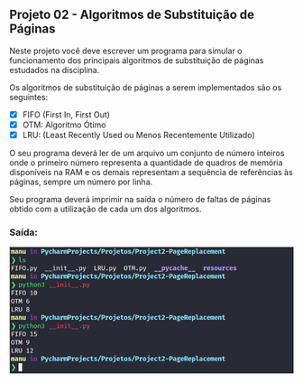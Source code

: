 ## Projeto 02 - Algoritmos de Substituição de Páginas

Neste projeto você deve escrever um programa para simular o funcionamento dos principais
algoritmos de substituição de páginas estudados na disciplina.

Os algoritmos de substituição de páginas a serem implementados são os seguintes:
- [x] FIFO (First In, First Out)
- [x] OTM: Algoritmo Ótimo
- [x] LRU: (Least Recently Used ou Menos Recentemente
Utilizado)

O seu programa deverá ler de um arquivo um conjunto de número inteiros onde o primeiro número
representa a quantidade de quadros de memória disponíveis na RAM e os demais representam a
sequência de referências às páginas, sempre um número por linha.

Seu programa deverá imprimir na saída o número de faltas de páginas obtido com a utilização de
cada um dos algoritmos.


### Saída:
<img src="replace.png" alt="output" width="600">




